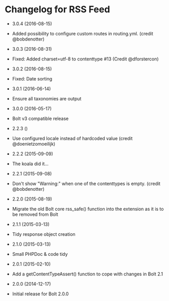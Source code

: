 # Changelog for RSS Feed

* 3.0.4 (2016-08-15)
 * Added possibility to configure custom routes in routing.yml. (credit @bobdenotter)

* 3.0.3 (2016-08-31)
 * Fixed: Added charset=utf-8 to contenttype #13 (Credit @dforstercon)

* 3.0.2 (2016-08-15)
 * Fixed: Date sorting

* 3.0.1 (2016-06-14)
 * Ensure all taxonomies are output

* 3.0.0 (2016-05-17)
 * Bolt v3 compatible release

* 2.2.3 ()
 * Use configured locale instead of hardcoded value (credit @doenietzomoeilijk)

* 2.2.2 (2015-09-09)
 * The koala did it…

* 2.2.1 (2015-09-08)
 * Don't show "Warning:" when one of the contenttypes is empty. (credit @bobdenotter)

* 2.2.0 (2015-08-19)
 * Migrate the old Bolt core rss_safe() function into the extension as it is to be removed from Bolt

* 2.1.1 (2015-03-13)
 * Tidy response object creation

* 2.1.0 (2015-03-13)
 * Small PHPDoc & code tidy

* 2.0.1 (2015-02-10)

 * Add a getContentTypeAssert() function to cope with changes in Bolt 2.1

* 2.0.0 (2014-12-17)

 * Initial release for Bolt 2.0.0
